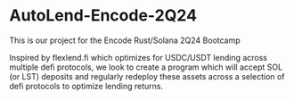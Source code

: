 # AutoLend-Encode-2Q24

This is our project for the Encode Rust/Solana 2Q24 Bootcamp

Inspired by flexlend.fi which optimizes for USDC/USDT lending across multiple defi protocols, we look to create a program which will accept SOL (or LST) deposits and regularly redeploy these assets across a selection of defi protocols to optimize lending returns.